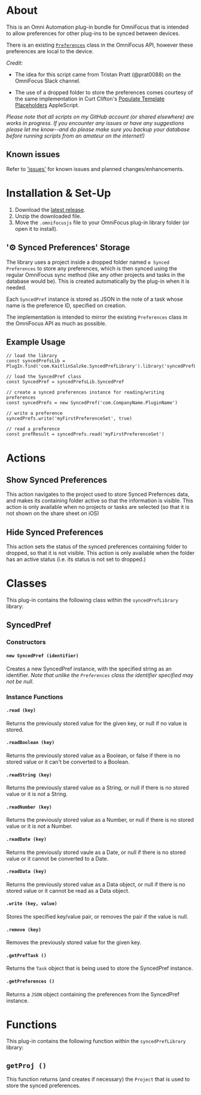 # About

This is an Omni Automation plug-in bundle for OmniFocus that is intended to allow preferences for other plug-ins to be synced between devices.

There is an existing [`Preferences`](https://omni-automation.com/shared/preferences.html) class in the OmniFocus API, however these preferences are local to the device.

_Credit:_

* The idea for this script came from Tristan Pratt (@prat0088) on the OmniFocus Slack channel.

* The use of a dropped folder to store the preferences comes courtesy of the same implementation in Curt Clifton's [Populate Template Placeholders](http://curtclifton.net/poptemp) AppleScript.

_Please note that all scripts on my GitHub account (or shared elsewhere) are works in progress. If you encounter any issues or have any suggestions please let me know--and do please make sure you backup your database before running scripts from an amateur on the internet!)_

## Known issues

Refer to ['issues'](https://github.com/ksalzke/synced-preferences-for-omnifocus/issues) for known issues and planned changes/enhancements.

# Installation & Set-Up

1. Download the [latest release](https://github.com/ksalzke/synced-preferences-for-omnifocus/releases/latest).
2. Unzip the downloaded file.
3. Move the `.omnifocusjs` file to your OmniFocus plug-in library folder (or open it to install).

## '⚙️ Synced Preferences' Storage

The library uses a project inside a dropped folder named `⚙️ Synced Preferences` to store any preferences, which is then synced using the regular OmniFocus sync method (like any other projects and tasks in the database would be). This is created automatically by the plug-in when it is needed.

Each `SyncedPref` instance is stored as JSON in the note of a task whose name is the preference ID, specified on creation.

The implementation is intended to mirror the existing `Preferences` class in the OmniFocus API as much as possible.

## Example Usage

```
// load the library
const syncedPrefsLib = PlugIn.find('com.KaitlinSalzke.SyncedPrefLibrary').library('syncedPrefLibrary')

// load the SyncedPref class
const SyncedPref = syncedPrefsLib.SyncedPref

// create a synced preferences instance for reading/writing preferences
const syncedPrefs = new SyncedPref('com.CompanyName.PluginName')

// write a preference
syncedPrefs.write('myFirstPreferenceSet', true)

// read a preference
const prefResult = syncedPrefs.read('myFirstPreferenceSet')
```

# Actions

## Show Synced Preferences

This action navigates to the project used to store Synced Prefernces data, and makes its containing folder active so that the information is visible. This action is only available when no projects or tasks are selected (so that it is not shown on the share sheet on iOS)

## Hide Synced Preferences

This action sets the status of the synced preferences containing folder to dropped, so that it is not visible. This action is only available when the folder has an active status (i.e. its status is not set to dropped.)

# Classes

This plug-in contains the following class within the `syncedPrefLibrary` library:

## SyncedPref

### Constructors

#### `new SyncedPref (identifier)`

Creates a new SyncedPref instance, with the specified string as an identifier. _Note that unlike the `Preferences` class the identifier specified may not be null._

### Instance Functions

#### `.read (key)`

Returns the previously stored value for the given key, or null if no value is stored.

#### `.readBoolean (key)`

Returns the previously stored value as a Boolean, or false if there is no stored value or it can't be converted to a Boolean.

#### `.readString (key)`

Returns the previously stared value as a String, or null if there is no stored value or it is not a String.

#### `.readNumber (key)`

Returns the previously stored value as a Number, or null if there is no stored value or it is not a Number.

#### `.readDate (key)`

Returns the previously stored vaule as a Date, or null if there is no stored value or it cannot be converted to a Date.

#### `.readData (key)`

Returns the previously stored value as a Data object, or null if there is no stored value or it cannot be read as a Data object.

#### `.write (key, value)`

Stores the specified key/value pair, or removes the pair if the value is null.

#### `.remove (key)`

Removes the previously stored value for the given key.

#### `.getPrefTask ()`

Returns the `Task` object that is being used to store the SyncedPref instance.

#### `.getPreferences ()`

Returns a `JSON` object containing the preferences from the SyncedPref instance.

# Functions

This plug-in contains the following function within the `syncedPrefLibrary` library:

## `getProj ()`

This function returns (and creates if necessary) the `Project` that is used to store the synced preferences.
